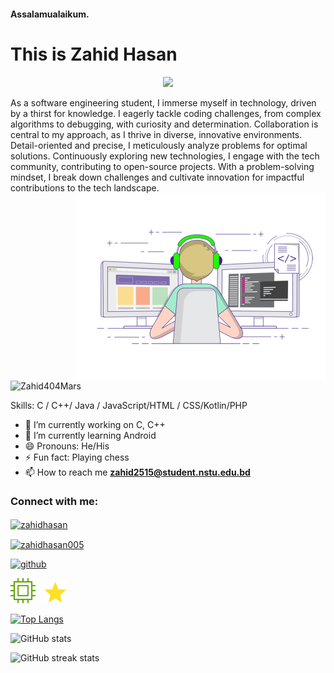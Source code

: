 #### Assalamualaikum.
# This  is Zahid Hasan
<div align="center"> <img src="https://i.pinimg.com/originals/0f/25/e4/0f25e4668c1c7740b5ed41835339d67f.gif"> </div>

As a software engineering student, I immerse myself in technology, driven by a thirst for knowledge. I eagerly tackle coding challenges, from complex algorithms to debugging, with curiosity and determination. Collaboration is central to my approach, as I thrive in diverse, innovative environments. Detail-oriented and precise, I meticulously analyze problems for optimal solutions. Continuously exploring new technologies, I engage with the tech community, contributing to open-source projects. With a problem-solving mindset, I break down challenges and cultivate innovation for impactful contributions to the tech landscape.
<img align="right" alt="Coding" width="400" src="https://raw.githubusercontent.com/devSouvik/devSouvik/master/gif3.gif">
<p align="left"> <img src="https://komarev.com/ghpvc/?username=Zahid404Mars&label=Profile%20views&color=0e75b6&style=flat" alt="Zahid404Mars" /> </p>

Skills: C / C++/ Java / JavaScript/HTML / CSS/Kotlin/PHP
- 🔭 I’m currently working on C, C++ 
- 🌱 I’m currently learning Android 
- 😄 Pronouns: He/His 
- ⚡ Fun fact:  Playing chess
 - 📫 How to reach me **zahid2515@student.nstu.edu.bd**

   
<h3 align="left">Connect with me:</h3>
<p align="left"> 
<a href="https://www.linkedin.com/in/md-zahid-hasan-9630ba2bb/" target="blank"><img align="center" src="https://raw.githubusercontent.com/rahuldkjain/github-profile-readme-generator/master/src/images/icons/Social/linked-in-alt.svg" alt="zahidhasan" height="30" width="40" /></a>

<a href="https://l.facebook.com/l.php?u=https%3A%2F%2Fwww.instagram.com%2Fzahidhasan005%3Figsh%3DMWtmc2NzNmtsdWF6eA%253D%253D%26utm_source%3Dqr%26fbclid%3DIwAR3izHQbjFSjPsHRmrc_DTXxpzl_k2huII1IvDFlms9ZakybUYGFen1Wlr0&h=AT16dPxiE5c6vpIVrYZFqyHQCgQUgDIBD0I70Gj0VMmVdYrm-vnqEi6-PeaREWIxCCR5a5Yc6UQMaKLEu2NNWU7bWxeOSusWyBhisffZ4rJ5XVUwUOXHhxEpcgA7s8z9jJ7VjLD8TLzf-mqdxspK5Q" target="blank"><img align="center" src="https://raw.githubusercontent.com/rahuldkjain/github-profile-readme-generator/master/src/images/icons/Social/instagram.svg" alt="zahidhasan005" height="30" width="40" /></a>
</p>

[<img src='https://cdn.jsdelivr.net/npm/simple-icons@3.0.1/icons/github.svg' alt='github' height='40'>](https://github.com/Zahid404Mars)  

<a href='https://docs.github.com/en/developers'><img src='https://raw.githubusercontent.com/acervenky/animated-github-badges/master/assets/devbadge.gif' width='40' height='40'></a> <a href='https://stars.github.com/'><img src='https://raw.githubusercontent.com/acervenky/animated-github-badges/master/assets/starbadge.gif' width='35' height='35'></a> 

[![Top Langs](https://github-readme-stats.vercel.app/api/top-langs/?username=Zahid404Mars)](https://github.com/anuraghazra/github-readme-stats)

![GitHub stats](https://github-readme-stats.vercel.app/api?username=Zahid404Mars&show_icons=true) 

![GitHub streak stats](https://streak-stats.demolab.com/?user=Zahid404Mars) 








